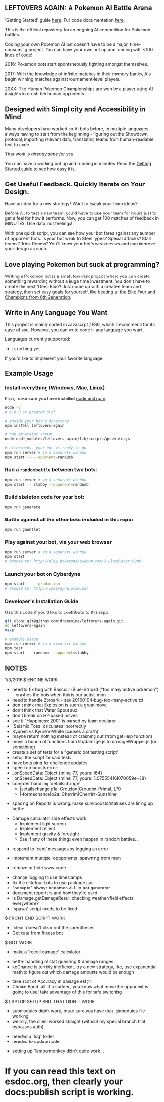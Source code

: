 ## LEFTOVERS AGAIN: A Pokemon AI Battle Arena

'Getting Started' guide [here](https://github.com/dramamine/leftovers-again/blob/master/FAQ.md).
Full code documentation [here](https://doc.esdoc.org/github.com/dramamine/leftovers-again/).

This is the official repository for an ongoing AI competition for Pokemon battles.

Coding your own Pokemon AI bot doesn't have to be a major, time-consuming project. You can have your own bot up and running with <100 lines of code!

2016: Pokemon bots start spontaneously fighting amongst themselves.

2017: With the knowledge of infinite matches in their memory banks, AIs begin winning matches against tournament-level players.

20XX: The Human Pokemon Championships are won by a player using AI insights to crush her human opponents.

## Designed with Simplicity and Accessibility in Mind

Many developers have worked on AI bots before, in multiple languages, always having to start from the beginning - figuring out the Showdown protocol, importing relevant data, translating teams from human-readable text to code.

That work is *already done for you*.

You can have a working bot up and running in minutes. Read the [Getting Started guide](https://github.com/dramamine/leftovers-again/blob/master/FAQ.md) to see how easy it is.


## Get Useful Feedback. Quickly Iterate on Your Design.

Have an idea for a new strategy? Want to tweak your team ideas?

Before AI, to test a new team, you'd have to use your team for hours just to get a feel for how it performs. Now, you can get 100 matches of feedback in MINUTES. Use data, not feelings!

With one quick script, you can see how your bot fares against any number of opponent bots. Is your bot weak to Steel types? Special attacks? Stall teams? Trick Rooms? You'll know your bot's weaknesses and can improve your design as such.



## Love playing Pokemon but suck at programming?

Writing a Pokemon bot is a small, low-risk project where you can create something rewarding without a huge time investment. You don't have to create the next 'Deep Blue'! Just come up with a creative team and strategy, then set easy goals for yourself, like [beating all the Elite Four and Champions from 6th Generation]().


## Write in Any Language You Want

This project is mainly coded in Javascrpt / ES6, which I recommend for its ease of use. However, you can write code in any language you want.

Languages currently supported:
- jk nothing yet

If you'd like to implement your favorite language: 


## Example Usage

### Install everything (Windows, Mac, Linux)
First, make sure you have installed [node and npm](https://docs.npmjs.com/getting-started/installing-node).
```bash
node -v
# 6.0.0 or greater plz!

# inside your bot's directory
npm install leftovers-again

# run generator script
node node_modules/leftovers-again/lib/scripts/generate.js

# afterwards, your bot is ready to go
npm run server # in a separate window
npm start -- --opponent=randumb
```

### Run a `randombattle` between two bots:
```bash
npm run server # in a separate window
npm start -- stabby --opponent=randumb
```

### Build skeleton code for your bot:
`npm run generate`

### Battle against all the other bots included in this repo:
`npm run gauntlet`

### Play against your bot, via your web browser
```bash
npm run server # in a separate window 
npm start 
# browse to: http://play.pokemonshowdown.com/?~~localhost:8000
```

### Launch your bot on Cyberdyne
```bash
npm start -- --production
# browse to: http://cyberdyne.psim.us/
```

### Developer's Installation Guide
Use this code if you'd like to contribute to this repo.
```bash
git clone git@github.com:dramamine/leftovers-again.git
cd leftovers-again
make

# example usage
npm run server # in a separate window
npm test
npm start -- randumb --opponent=stabby
```



## NOTES
1/3/2016
$ ENGINE WORK
- need to fix bug with Basculin-Blue-Striped ("too many active pokemon") - crashes the bots when this is our active mon
- need to handle Zoroark - see 20160104-bug-too-many-active.txt
- don't think that Explosion is such a great move
- don't think that Water Spout sux
- don't break on HP-based moves
- see if "Happiness: 200" is parsed by team declarer
- 'Seismic Toss' calculates incorrectly
- Kyurem vs Kyurem-White (causes a crash)
- maybe return nothing instead of crashing out (from getHelp function)
- move a bunch of functions from lib/damage.js to damageWrapper.js (or something)
- create a set of tests for a "generic bot testing script"
- setup the script for said tests
- have bots ping for challenge updates
- speed on boosts error:
- _onSpeedData: Object {mine: 77, yours: 164}
- _onSpeedData: Object {mine: 77, yours: 5.075554161070059e+28}
- consider handling 'detailschange'
    + |detailschange|p1a: Groudon|Groudon-Primal, L70
    + |-formechange|p2a: Cherrim|Cherrim-Sunshine
+ spacing on Reports is wrong. make sure boosts/statuses are lining up better
- Damage calculator side effects work
    + Implement light screen
    + Implement reflect
    + Implement gravity & foresight
    + See if any of these things even happen in random battles...
+ respond to 'cant' messages by logging an error
- implement multiple 'oppponents' spawning from main
+ remove or hide www code
- change logging to use timestamps
- fix the elitefour bots to use package.json
- "accepts" always becomes ALL in bot generator
- document reporters and how they're used
- is Damage.getDamageResult checking weather/field effects everywhere?
- 'spawn' script needs to be fixed



$ FRONT-END SCRIPT WORK
- 'clear' doesn't clear out the parentheses
- Get data from fitness bot


$ BOT WORK
- make a 'recoil damage' calculator
+ better handling of stat guessing & damage ranges
+ koChance is terribly inefficient. try a new strategy, like, use exponential math to figure out which damage amounts would be enough
- take acct of Accuracy in damage est(?)
- Choice Band: all of a sudden, you know what move the opponent is going to use! take advantage of this for safe switching

$ LAPTOP SETUP SHIT THAT DIDN'T WORK
- submodules didn't work, make sure you have that .gitmodules file working
- weirdly, the client worked straight (without my special branch that bypasses auth)
+ needed a 'log' folder
+ needed to update node
- setting up Tampermonkey didn't quite work...

# If you can read this text on esdoc.org, then clearly your docs:publish script is working.
